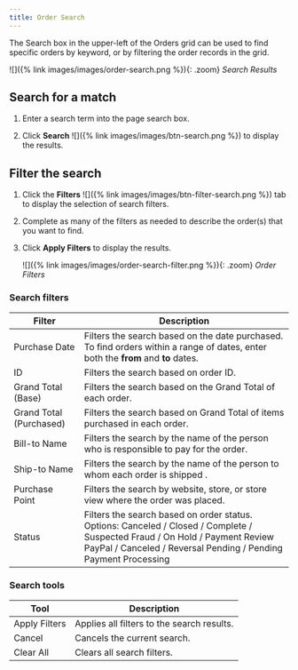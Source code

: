 ```yaml
---
title: Order Search
---
```


The Search box in the upper-left of the Orders grid can be used to find specific orders by keyword, or by filtering the order records in the grid.

![]({% link images/images/order-search.png %}){: .zoom}
_Search Results_

## Search for a match

1. Enter a search term into the page search box.

1. Click **Search** ![]({% link images/images/btn-search.png %}) to display the results.

## Filter the search

1. Click the **Filters** ![]({% link images/images/btn-filter-search.png %}) tab to display the selection of search filters.

1. Complete as many of the filters as needed to describe the order(s) that you want to find.

1. Click **Apply Filters** to display the results.

     ![]({% link images/images/order-search-filter.png %}){: .zoom}
     _Order Filters_

### Search filters

|Filter|Description|
|--- |--- |
|Purchase Date|Filters the search based on the date purchased. To find orders within a range of dates, enter both the **from** and **to** dates.|
|ID|Filters the search based on order ID.|
|Grand Total (Base)|Filters the search based on the Grand Total of each order.|
|Grand Total (Purchased)|Filters the search based on Grand Total of items purchased in each order.|
|Bill-to Name|Filters the search by the name of the person who is responsible to pay for the order.|
|Ship-to Name|Filters the search by the name of the person to whom each order is shipped .|
|Purchase Point|Filters the search by website, store, or store view where the order was placed.|
|Status|Filters the search based on order status. Options: Canceled / Closed / Complete / Suspected Fraud / On Hold / Payment Review PayPal / Canceled / Reversal Pending / Pending Payment Processing|

### Search tools

|Tool|Description|
|--- |--- |
|Apply Filters|Applies all filters to the search results.|
|Cancel|Cancels the current search.|
|Clear All|Clears all search filters.|
